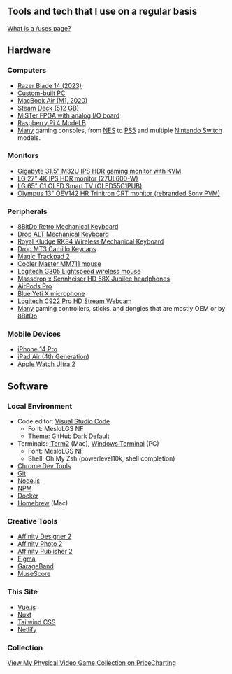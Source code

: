 ## Tools and tech that I use on a regular basis

[What is a /uses page?](https://github.com/wesbos/awesome-uses/)

## Hardware
### Computers
- [Razer Blade 14 (2023)](https://www.razer.com/mena-en/gaming-laptops/razer-blade-14)
- [Custom-built PC](https://pcpartpicker.com/b/Hq9G3C)
- [MacBook Air (M1, 2020)](https://en.wikipedia.org/wiki/MacBook_Air_(Apple_silicon))
- [Steam Deck (512 GB)](https://store.steampowered.com/steamdeck)
- [MiSTer FPGA with analog I/O board](https://misteraddons.com/collections/kits-1/products/mister-pre-configured-bundle-with-aluminum-case?variant=39440209084549)
- [Raspberry Pi 4 Model B](https://www.raspberrypi.com/products/raspberry-pi-4-model-b/)
- [Many](https://www.pricecharting.com/offers?seller=wpdbc2737xvuig5i5yd3g3bohq&status=collection) gaming consoles, from [NES](https://en.wikipedia.org/wiki/Nintendo_Entertainment_System) to [PS5](https://en.wikipedia.org/wiki/PlayStation_5) and multiple [Nintendo Switch](https://en.m.wikipedia.org/wiki/Nintendo_Switch) models.

### Monitors
- [Gigabyte 31.5" M32U IPS HDR gaming monitor with KVM](https://www.gigabyte.com/Monitor/M32U)
- [LG 27" 4K IPS HDR monitor (27UL600-W)](https://www.lg.com/us/monitors/lg-27UL600-W-4k-uhd-led-monitor)
- [LG 65" C1 OLED Smart TV (OLED55C1PUB)](https://www.lg.com/us/tvs/lg-oled55c1pub-oled-4k-tv)
- [Olympus 13" OEV142 HR Trinitron CRT monitor (rebranded Sony PVM)](https://www.youtube.com/watch?v=CjB6D8HrU7E&list=PL_Hm88_bscLQMTL_PB7iUP_wYiTayzZp7&index=1)

### Peripherals
- [8BitDo Retro Mechanical Keyboard](https://www.8bitdo.com/retro-mechanical-keyboard)
- [Drop ALT Mechanical Keyboard](https://drop.com/buy/drop-alt-mechanical-keyboard)
- [Royal Kludge RK84 Wireless Mechanical Keyboard](https://rkgamingstore.com/products/rk84-keyboard-red-switch)
- [Drop MT3 Camillo Keycaps](https://drop.com/buy/drop-mt3-camillo-keycap-set)
- [Magic Trackpad 2](https://en.wikipedia.org/wiki/Magic_Trackpad_2)
- [Cooler Master MM711 mouse](https://www.coolermaster.com/catalog/peripheral/mice/mm711/)
- [Logitech G305 Lightspeed wireless mouse](https://www.logitechg.com/en-us/products/gaming-mice/g305-lightspeed-wireless-gaming-mouse.910-006012.html)
- [Massdrop x Sennheiser HD 58X Jubilee headphones](https://drop.com/buy/massdrop-x-sennheiser-hd-58x-jubilee-headphones)
- [AirPods Pro](https://en.wikipedia.org/wiki/AirPods_Pro)
- [Blue Yeti X microphone](https://www.bluemic.com/en-us/products/yeti-x/)
- [Logitech C922 Pro HD Stream Webcam](https://www.logitech.com/en-us/products/webcams/c922-pro-stream-webcam.960-001087.html)
- [Many](https://www.pricecharting.com/offers?seller=wpdbc2737xvuig5i5yd3g3bohq&status=collection) gaming controllers, sticks, and dongles that are mostly OEM or by [8BitDo](https://www.8bitdo.com/)

### Mobile Devices
- [iPhone 14 Pro](https://en.wikipedia.org/wiki/IPhone_14_Pro)
- [iPad Air (4th Generation)](https://en.wikipedia.org/wiki/IPad_Air_(4th_generation))
- [Apple Watch Ultra 2](https://en.wikipedia.org/wiki/Apple_Watch)

## Software
### Local Environment
- Code editor: [Visual Studio Code](https://code.visualstudio.com/)
  - Font: MesloLGS NF
  - Theme: GitHub Dark Default
- Terminals: [iTerm2](https://iterm2.com/) (Mac), [Windows Terminal](https://aka.ms/terminal) (PC)
  - Font: MesloLGS NF
  - Shell: Oh My Zsh (powerlevel10k, shell completion)
- [Chrome Dev Tools](https://developer.chrome.com/docs/devtools/)
- [Git](https://git-scm.com/)
- [Node.js](https://nodejs.org/)
- [NPM](https://www.npmjs.com/)
- [Docker](https://www.docker.com) 
- [Homebrew](https://brew.sh/) (Mac)

### Creative Tools
- [Affinity Designer 2](https://affinity.serif.com/en-us/designer/)
- [Affinity Photo 2](https://affinity.serif.com/en-us/photo/)
- [Affinity Publisher 2](https://affinity.serif.com/en-us/publisher/)
- [Figma](https://www.figma.com)
- [GarageBand](https://www.apple.com/mac/garageband/)
- [MuseScore](https://musescore.org/)

### This Site
- [Vue.js](https://vuejs.org/)
- [Nuxt](https://www.nuxt.org/)
- [Tailwind CSS](https://tailwindcss.com/)
- [Netlify](https://netlify.com/)

### Collection
[View My Physical Video Game Collection on PriceCharting](https://www.pricecharting.com/offers?seller=wpdbc2737xvuig5i5yd3g3bohq&status=collection)